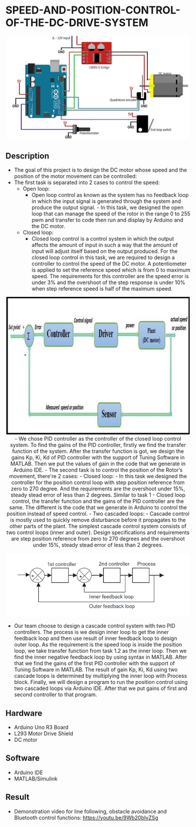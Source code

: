 # SPEED-AND-POSITION-CONTROL-OF-THE-DC-DRIVE-SYSTEM

<p align="center">
  <img width="500" src="https://github.com/kiettran499/SPEED-AND-POSITION-CONTROL-OF-THE-DC-DRIVE-SYSTEM/blob/main/sch_1.jpg">
  
## Description

- The goal of this project is to design the DC motor whose speed and the position of the motor movement can be controlled:
- The first task is separated into 2 cases to control the speed:
  - Open loop:
    - Open loop control as known as the system has no feedback loop in which the input signal is generated through the system and produce the output signal.     - In this task, we designed the open loop that can manage the speed of the rotor in the range 0 to 255 pwm and transfer to code then run and display by Arduino and the DC motor.
  - Closed loop:
    - Closed loop control is a control system in which the output affects the amount of input in such a way that the amount of input will adjust itself based on the output produced. For the closed loop control in this task, we are required to design a controller to control the speed of the DC motor. A potentiometer is applied to set the reference speed which is from 0 to maximum speed. The requirements for this controller are the speed error is under 3% and the overshoot of the step response is under 10% when step reference speed is half of the maximum speed.
<p align="center">
  <img width="500" src="https://github.com/kiettran499/SPEED-AND-POSITION-CONTROL-OF-THE-DC-DRIVE-SYSTEM/blob/main/block-diagram-for-control-system.png">
    - We chose PID controller as the controller of the closed loop control system. To find the gains of the PID controller, firstly we find the transfer function of the system. After the transfer function is got, we design the gains Kp, Ki, Kd of PID controller with the support of Tuning Software in MATLAB. Then we put the values of gain in the code that we generate in Arduino IDE.
- The second task is to control the position of the Rotor’s movement, there're 2 cases:
  - Closed loop:
    - In this task we designed the controller for the position control loop with step position reference from zero to 270 degree. And the requirements are the overshoot under 15%, steady stead error of less than 2 degrees. Similar to task 1 - Closed loop control, the transfer function and the gains of the PID controller are the same. The different is the code that we generate in Arduino to control the position instead of speed control.
  - Two cascaded loops:
    - Cascade control is mostly used to quickly remove disturbance before it propagates to the other parts of the plant. The simplest cascade control system consists of two control loops (inner and outer). Design specifications and requirements are step position reference from zero to 270 degrees and the overshoot under 15%, steady stead error of less than 2 degrees.
<p align="center">
  <img width="500" src="https://github.com/kiettran499/SPEED-AND-POSITION-CONTROL-OF-THE-DC-DRIVE-SYSTEM/blob/main/Picture1.png">
  
  - Our team choose to design a cascade control system with two PID controllers. The process is we design inner loop to get the inner feedback loop and then use result of inner feedback loop to design outer loop. As the requirement is the speed loop is inside the position loop, we take transfer function from task 1.2 as the inner loop. Then we find the inner negative feedback loop by using syntax in MATLAB. After that we find the gains of the first PID controller with the support of Tuning Software in MATLAB. The result of gain Kp, Ki, Kd using two cascade loops is determined by multiplying the inner loop with Process block. Finally, we will design a program to run the position control using two cascaded loops via Arduino IDE. After that we put gains of first and second controller to that program.

## Hardware

- Arduino Uno R3 Board
- L293 Motor Drive Shield
- DC motor

## Software

- Arduino IDE
- MATLAB/Simulink
 
## Result

- Demonstration video for line following, obstacle avoidance and Bluetooth control functions: https://youtu.be/9Wb20bIvZSg
